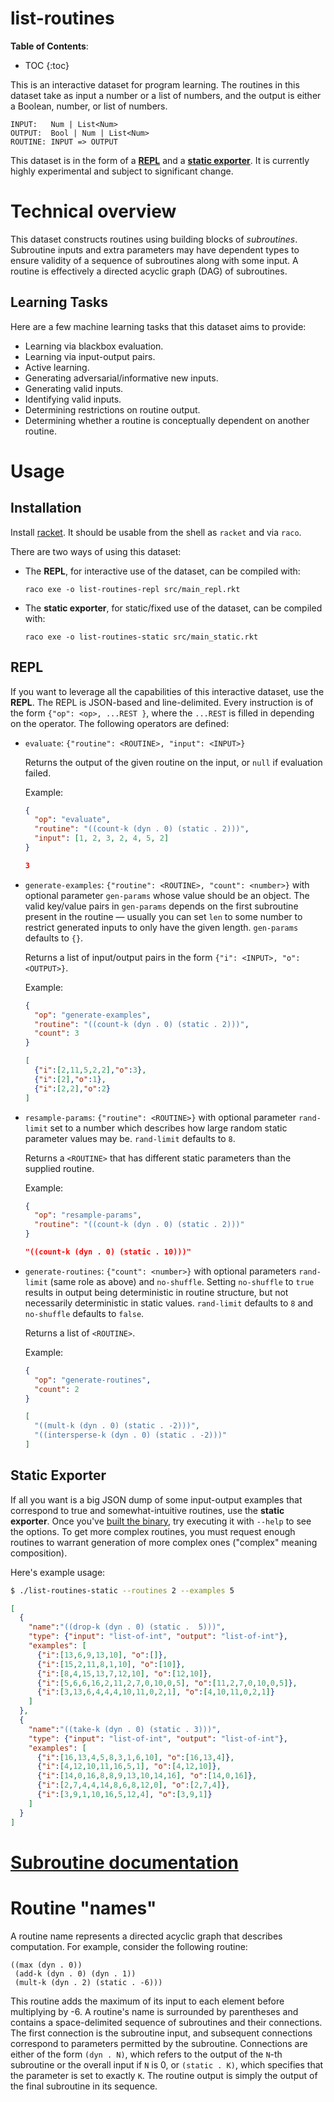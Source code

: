 # list-routines

**Table of Contents**:
* TOC
{:toc}

This is an interactive dataset for program learning. The routines in this
dataset take as input a number or a list of numbers, and the output is
either a Boolean, number, or list of numbers.

```
INPUT:   Num | List<Num>
OUTPUT:  Bool | Num | List<Num>
ROUTINE: INPUT => OUTPUT
```

This dataset is in the form of a [**REPL**](#repl) and a [**static
exporter**](#static-exporter). It is currently highly experimental and
subject to significant change.

# Technical overview

This dataset constructs routines using building blocks of _subroutines_.
Subroutine inputs and extra parameters may have dependent types to ensure
validity of a sequence of subroutines along with some input. A routine is
effectively a directed acyclic graph (DAG) of subroutines.

## Learning Tasks

Here are a few machine learning tasks that this dataset aims to provide:
- Learning via blackbox evaluation.
- Learning via input-output pairs.
- Active learning.
- Generating adversarial/informative new inputs.
- Generating valid inputs.
- Identifying valid inputs.
- Determining restrictions on routine output.
- Determining whether a routine is conceptually dependent on another routine.

# Usage

## Installation

Install [racket](http://racket-lang.org). It should be usable from the
shell as `racket` and via `raco`.

There are two ways of using this dataset:
- The **REPL**, for interactive use of the dataset, can be compiled with:

  `raco exe -o list-routines-repl src/main_repl.rkt`
- The **static exporter**, for static/fixed use of the dataset, can be
  compiled with:

  `raco exe -o list-routines-static src/main_static.rkt`

## REPL

If you want to leverage all the capabilities of this interactive dataset,
use the **REPL**. The REPL is JSON-based and line-delimited. Every
instruction is of the form `{"op": <op>, ...REST }`, where the `...REST` is
filled in depending on the operator. The following operators are defined:
- `evaluate`: `{"routine": <ROUTINE>, "input": <INPUT>}`

  Returns the output of the given routine on the input, or `null` if
  evaluation failed.

  Example:

  ```json
  {
    "op": "evaluate", 
    "routine": "((count-k (dyn . 0) (static . 2)))",
    "input": [1, 2, 3, 2, 4, 5, 2]
  }

  3
  ```
- `generate-examples`: `{"routine": <ROUTINE>, "count": <number>}` with
  optional parameter `gen-params` whose value should be an object. The
  valid key/value pairs in `gen-params` depends on the first subroutine
  present in the routine — usually you can set `len` to some number to
  restrict generated inputs to only have the given length. `gen-params`
  defaults to `{}`.

  Returns a list of input/output pairs in the form
  `{"i": <INPUT>, "o": <OUTPUT>}`.

  Example:

  ```json
  {
    "op": "generate-examples", 
    "routine": "((count-k (dyn . 0) (static . 2)))",
    "count": 3
  }

  [
    {"i":[2,11,5,2,2],"o":3},
    {"i":[2],"o":1},
    {"i":[2,2],"o":2}
  ]
  ```
- `resample-params`: `{"routine": <ROUTINE>}` with optional parameter
  `rand-limit` set to a number which describes how large random static
  parameter values may be. `rand-limit` defaults to `8`.

  Returns a `<ROUTINE>` that has different static parameters than the
  supplied routine.

  Example:

  ```json
  {
    "op": "resample-params",
    "routine": "((count-k (dyn . 0) (static . 2)))"
  }

  "((count-k (dyn . 0) (static . 10)))"
  ```
- `generate-routines`: `{"count": <number>}` with optional parameters
  `rand-limit` (same role as above) and `no-shuffle`. Setting `no-shuffle`
  to `true` results in output being deterministic in routine structure, but
  not necessarily deterministic in static values. `rand-limit` defaults to
  `8` and `no-shuffle` defaults to `false`.

  Returns a list of `<ROUTINE>`.

  Example:

  ```json
  {
    "op": "generate-routines",
    "count": 2
  }

  [
    "((mult-k (dyn . 0) (static . -2)))",
    "((intersperse-k (dyn . 0) (static . -2)))"
  ]
  ```

## Static Exporter

If all you want is a big JSON dump of some input-output examples that
correspond to true and somewhat-intuitive routines, use the **static
exporter**. Once you've [built the binary](#installation), try executing it
with `--help` to see the options. To get more complex routines, you must
request enough routines to warrant generation of more complex ones
("complex" meaning composition).

Here's example usage:

```sh
$ ./list-routines-static --routines 2 --examples 5
```

```json
[
  {
    "name":"((drop-k (dyn . 0) (static .  5)))",
    "type": {"input": "list-of-int", "output": "list-of-int"},
    "examples": [
      {"i":[13,6,9,13,10], "o":[]},
      {"i":[15,2,11,8,1,10], "o":[10]},
      {"i":[8,4,15,13,7,12,10], "o":[12,10]},
      {"i":[5,6,6,16,2,11,2,7,0,10,0,5], "o":[11,2,7,0,10,0,5]},
      {"i":[3,13,6,4,4,4,10,11,0,2,1], "o":[4,10,11,0,2,1]}
    ]
  },
  {
    "name":"((take-k (dyn . 0) (static . 3)))",
    "type": {"input": "list-of-int", "output": "list-of-int"},
    "examples": [
      {"i":[16,13,4,5,8,3,1,6,10], "o":[16,13,4]},
      {"i":[4,12,10,11,16,5,1], "o":[4,12,10]},
      {"i":[14,0,16,8,8,9,13,10,14,16], "o":[14,0,16]},
      {"i":[2,7,4,4,14,8,6,8,12,0], "o":[2,7,4]},
      {"i":[3,9,1,10,16,5,12,4], "o":[3,9,1]}
    ]
  }
]
```

# [Subroutine documentation](subroutines)

# Routine "names"

A routine name represents a directed acyclic graph that describes
computation. For example, consider the following routine:

```
((max (dyn . 0))
 (add-k (dyn . 0) (dyn . 1))
 (mult-k (dyn . 2) (static . -6)))
```

This routine adds the maximum of its input to each element before
multiplying by -6. A routine's name is surrounded by parentheses and
contains a space-delimited sequence of subroutines and their connections.
The first connection is the subroutine input, and subsequent connections
correspond to parameters permitted by the subroutine. Connections are either
of the form `(dyn . N)`, which refers to the output of the `N`-th subroutine
or the overall input if `N` is 0, or `(static . K)`, which specifies that
the parameter is set to exactly `K`. The routine output is simply the output
of the final subroutine in its sequence.
